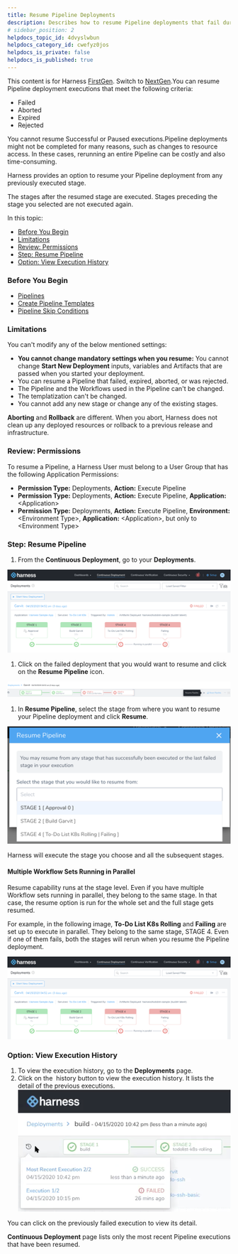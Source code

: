 ```yaml
---
title: Resume Pipeline Deployments
description: Describes how to resume Pipeline deployments that fail during execution.
# sidebar_position: 2
helpdocs_topic_id: 4dvyslwbun
helpdocs_category_id: cwefyz0jos
helpdocs_is_private: false
helpdocs_is_published: true
---
```


This content is for Harness [FirstGen](/article/1fjmm4by22). Switch to [NextGen](https://docs.harness.io).You can resume Pipeline deployment executions that meet the following criteria:

* Failed
* Aborted
* Expired
* Rejected

You cannot resume Successful or Paused executions.Pipeline deployments might not be completed for many reasons, such as changes to resource access. In these cases, rerunning an entire Pipeline can be costly and also time-consuming.

Harness provides an option to resume your Pipeline deployment from any previously executed stage.

The stages after the resumed stage are executed. Stages preceding the stage you selected are not executed again.

In this topic:

* [Before You Begin](https://docs.harness.io/article/4dvyslwbun-resume-a-pipeline-deployment#before_you_begin)
* [Limitations](https://docs.harness.io/article/4dvyslwbun-resume-a-pipeline-deployment#limitation)
* [Review: Permissions](#review_permissions)
* [Step: Resume Pipeline](https://docs.harness.io/article/4dvyslwbun-resume-a-pipeline-deployment#step_resume_pipeline)
* [Option: View Execution History](https://docs.harness.io/article/4dvyslwbun-resume-a-pipeline-deployment#option_view_execution_history)

### Before You Begin

* [Pipelines](/article/zc1u96u6uj-pipeline-configuration)
* [Create Pipeline Templates](/article/60j7391eyy-templatize-pipelines)
* [Pipeline Skip Conditions](/article/6kefu7s7ne-skip-conditions)

### Limitations

You can't modify any of the below mentioned settings:

* **You cannot change mandatory settings when you resume:** You cannot change **Start New Deployment** inputs, variables and Artifacts that are passed when you started your deployment.
* You can resume a Pipeline that failed, expired, aborted, or was rejected.
* The Pipeline and the Workflows used in the Pipeline can't be changed.
* The templatization can't be changed.
* You cannot add any new stage or change any of the existing stages.

**Aborting** and **Rollback** are different. When you abort, Harness does not clean up any deployed resources or rollback to a previous release and infrastructure.

### Review: Permissions

To resume a Pipeline, a Harness User must belong to a User Group that has the following Application Permissions:

* **Permission Type:** Deployments, **Action:** Execute Pipeline
* **Permission Type:** Deployments, **Action:** Execute Pipeline, **Application:** &lt;Application&gt;
* **Permission Type:** Deployments, **Action:** Execute Pipeline, **Environment:** &lt;Environment Type&gt;, **Application:** &lt;Application&gt;, but only to &lt;Environment Type&gt;

### Step: Resume Pipeline

1. From the **Continuous Deployment**, go to your **Deployments**.

![](./static/resume-a-pipeline-deployment-00.png)

1. Click on the failed deployment that you would want to resume and click on the **Resume Pipeline** icon.

![](./static/resume-a-pipeline-deployment-01.png)

1. In **Resume Pipeline**, select the stage from where you want to resume your Pipeline deployment and click **Resume**.

![](./static/resume-a-pipeline-deployment-02.png)

Harness will execute the stage you choose and all the subsequent stages.

#### Multiple Workflow Sets Running in Parallel

Resume capability runs at the stage level. Even if you have multiple Workflow sets running in parallel, they belong to the same stage. In that case, the resume option is run for the whole set and the full stage gets resumed.

For example, in the following image, **To-Do List K8s Rolling** and **Failing** are set up to execute in parallel. They belong to the same stage, STAGE 4. Even if one of them fails, both the stages will rerun when you resume the Pipeline deployment.

![](./static/resume-a-pipeline-deployment-03.png)

### Option: View Execution History

1. To view the execution history, go to the **Deployments** page.
2. Click on the  history button to view the execution history. It lists the detail of the previous executions.![](./static/resume-a-pipeline-deployment-04.png)

You can click on the previously failed execution to view its detail.

**Continuous Deployment** page lists only the most recent Pipeline executions that have been resumed.